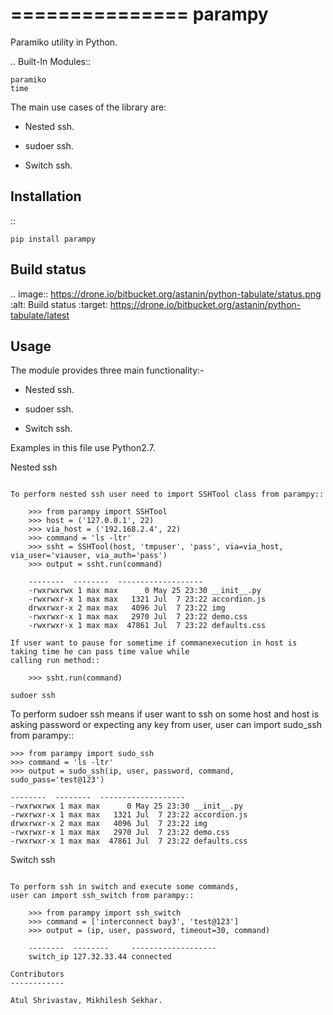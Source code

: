 ===============
parampy
===============

Paramiko utility in Python.

.. Built-In Modules::

    paramiko
    time

The main use cases of the library are:

* Nested ssh.

* sudoer ssh.

* Switch ssh.


Installation
------------

::

    pip install parampy


Build status
------------

.. image:: https://drone.io/bitbucket.org/astanin/python-tabulate/status.png
   :alt: Build status
   :target: https://drone.io/bitbucket.org/astanin/python-tabulate/latest


Usage
-----

The module provides three main functionality:-

* Nested ssh.

* sudoer ssh.

* Switch ssh.


Examples in this file use Python2.7.


Nested ssh
~~~~~~~

To perform nested ssh user need to import SSHTool class from parampy::

    >>> from parampy import SSHTool
    >>> host = ('127.0.0.1', 22)
    >>> via_host = ('192.168.2.4', 22)
    >>> command = 'ls -ltr'
    >>> ssht = SSHTool(host, 'tmpuser', 'pass', via=via_host, via_user='viauser, via_auth='pass')
    >>> output = ssht.run(command)
    
    --------  --------  -------------------
    -rwxrwxrwx 1 max max      0 May 25 23:30 __init__.py
    -rwxrwxr-x 1 max max   1321 Jul  7 23:22 accordion.js
    drwxrwxr-x 2 max max   4096 Jul  7 23:22 img
    -rwxrwxr-x 1 max max   2970 Jul  7 23:22 demo.css
    -rwxrwxr-x 1 max max  47861 Jul  7 23:22 defaults.css

If user want to pause for sometime if commanexecution in host is taking time he can pass time value while
calling run method::

    >>> ssht.run(command)

sudoer ssh
~~~~~~~

To perform sudoer ssh means if user want to ssh on some host and host is asking password or expecting any key from user,
user can import sudo_ssh from parampy::

    >>> from parampy import sudo_ssh
    >>> command = 'ls -ltr'
    >>> output = sudo_ssh(ip, user, password, command, sudo_pass='test@123')
    
    --------  --------  -------------------
    -rwxrwxrwx 1 max max      0 May 25 23:30 __init__.py
    -rwxrwxr-x 1 max max   1321 Jul  7 23:22 accordion.js
    drwxrwxr-x 2 max max   4096 Jul  7 23:22 img
    -rwxrwxr-x 1 max max   2970 Jul  7 23:22 demo.css
    -rwxrwxr-x 1 max max  47861 Jul  7 23:22 defaults.css

Switch ssh
~~~~~~~

To perform ssh in switch and execute some commands,
user can import ssh_switch from parampy::

    >>> from parampy import ssh_switch
    >>> command = ['interconnect bay3', 'test@123']
    >>> output = (ip, user, password, timeout=30, command)
    
    --------  --------     -------------------
    switch_ip 127.32.33.44 connected

Contributors
------------

Atul Shrivastav, Mikhilesh Sekhar.